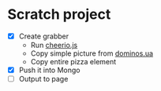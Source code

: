 # Scratch project

- [x] Create grabber
    * Run [cheerio.js](https://www.npmjs.com/package/cheerio)
    * Copy simple picture from [dominos.ua](http://dominos.ua/)
    * Copy entire pizza element
- [x] Push it into Mongo
- [ ] Output to page